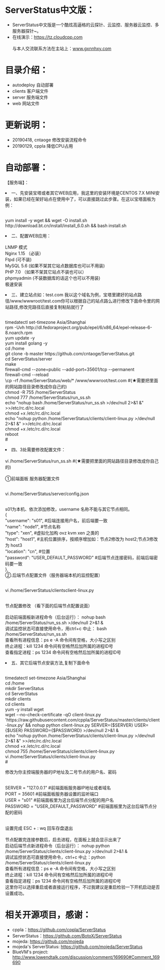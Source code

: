 # ServerStatus中文版：   

* ServerStatus中文版是一个酷炫高逼格的云探针、云监控、服务器云监控、多服务器探针~。
* 在线演示：https://tz.cloudcpp.com    
<br>与本人交流联系方法在主站上：www.gxnnhxy.com

# 目录介绍：

* autodeploy    自动部署
* clients       客户端文件
* server        服务端文件
* web           网站文件  

# 更新说明：

* 20190418, cntaoge 修改安装流程命令
* 20190129, cppla 降低CPU占用                            

# 自动部署：

【服务端】：
<li>一、先安装宝塔或者其它WEB应用，我这里的安装环境是CENTOS 7.X MINI安装，如果已经在架好站点在使用中了，可以直接跳过此步骤。在这以宝塔面板为例：</li>
<p>
<br>yum install -y wget && wget -O install.sh http://download.bt.cn/install/install_6.0.sh && bash install.sh</br>
<p>
<li>二、配置WEB应用：</li>
<br>LNMP 模式
<br>Nginx 1.15 （必装）
<br>Ftpd (可不装)
<br>MySQL 5.6 (如果不架其它站点数据库也可以不用装)
<br>PHP 7.0 （如果不架其它站点不装也可以）
<br>phpmyadmin (不装数据库的话这个也可以不用装)
<br>极速安装
<p>
<li>三、建立站点如：test.com  我以这个域名为例，宝塔里建好的站点路径/www/wwwroot/test.com你可以根据自己的站点路么进行修改下面命令里的网站路径,修改完路径后直接复制粘贴就行了</li>
<p>
<br>timedatectl set-timezone Asia/Shanghai
<br>rpm -Uvh http://dl.fedoraproject.org/pub/epel/6/x86_64/epel-release-6-8.noarch.rpm
<br>yum update -y
<br>yum install golang -y
<br>cd /home
<br>git clone -b master https://github.com/cntaoge/ServerStatus.git
<br>cd ServerStatus/server
<br>make
<br>firewall-cmd --zone=public --add-port=35601/tcp --permanent 
<br>firewall-cmd --reload
<br>\cp -rf /home/ServerStatus/web/* /www/wwwroot/test.com  #(★需要把里面的网站路径目录修改成你自己的)
<br>chmod -R 755 /home/ServerStatus
<br>chmod 777 /home/ServerStatus/run_ss.sh
<br>echo "nohup bash /home/ServerStatus/run_ss.sh >/dev/null 2>&1 &" >>/etc/rc.d/rc.local
<br>chmod +x /etc/rc.d/rc.local
<br>echo "nohup python /home/ServerStatus/clients/client-linux.py >/dev/null 2>&1 &" >>/etc/rc.d/rc.local
<br>chmod +x /etc/rc.d/rc.local
<br>reboot
<br>#
<p>
<li>四、3处需要修改配置文件：
<br>
<br>vi /home/ServerStatus/run_ss.sh   #(★需要把里面的网站路径目录修改成你自己的)
<br>
<br>①前端面板 服务器配置文件
<p> 
<br>vi /home/ServerStatus/server/config.json
<p>
<br>s01为本机、依次添加修改，username 名称不能与其它节点相同。
<br>		{
<br>			"username": "s01",  #后端连接用户名，前后端要一致
<br>			"name": "node1",   #节点名称
<br>			"type": "xen",   #虚拟化加构 ovz  kvm   xen 之类的
<br>			"host": "host1",   #主机位置排序，按顺序增加如：节点2修改为 host2;节点3修改为 host3
<br>			"location": "cn",  #位置
<br>			"password": "USER_DEFAULT_PASSWORD"    #后端节点连接密码，前端后端密码要一致
<br>		},
<br>②.后端节点配置文件（服务器端本机的监控配置）
<p>
<br>vi /home/ServerStatus/clientsclient-linux.py
<p>
<br>节点配置修改 （看下面的后端节点配置说面）
<br>
<br> 启动前端面板新进程命令（后台运行）：          nohup bash /home/ServerStatus/run_ss.sh >/dev/null 2>&1 &
<br> 调试监控状态可直接使用命令，用ctrl+c 中止：   bash /home/ServerStatus/run_ss.sh
<br> 查看所有进程信息：ps e -A    命令间有空格，大小写之区别
<br> 终止进程：kill 1234   命令间有空格然后加所属的进程ID号
<br> 查看指定进程：ps 1234   命令间有空格然后加所属的进程ID号
<br> 
<p>
<li>五、其它后端节点安装方法,复制下面命令</li>
<p>
<br>timedatectl set-timezone Asia/Shanghai
<br>cd /home
<br>mkdir ServerStatus
<br>cd ServerStatus
<br>mkdir clients
<br>cd clients
<br>yum -y install wget
<br>wget --no-check-certificate -qO client-linux.py 'https://raw.githubusercontent.com/cppla/ServerStatus/master/clients/client-linux.py' && nohup python client-linux.py SERVER={$SERVER} USER={$USER} PASSWORD={$PASSWORD} >/dev/null 2>&1 &
<br>echo "nohup python /home/ServerStatus/clients/client-linux.py >/dev/null 2>&1 &" >>/etc/rc.d/rc.local
<br>chmod +x /etc/rc.d/rc.local
<br>chmod 755 /home/ServerStatus/clients/client-linux.py
<br>vi /home/ServerStatus/clients/client-linux.py
<br>#
<p>
修改为你主控端服务器的IP地址及二号节点的用户名、密码
<p>
<br>SERVER = "127.0.0.1"    #前端面板服务器IP地址或者域名
<br>PORT = 35601      #前端面板服务器设置的监听端口
<br>USER = "s01"    #前端面板里为这台后端节点分配的用户名
<br>PASSWORD = "USER_DEFAULT_PASSWORD"    #前端面板里为这台后端节点分配的密码
<p>
<br>设置完成 ESC + :  wq 回车存盘退出
<br> 
<br> 节点配置完连接参数后，启去进程，在面板上就会显示出来了
<br> 启动后端节点新进程命令（后台运行）： nohup python /home/ServerStatus/clients/client-linux.py >/dev/null 2>&1 &
<br> 调试监控状态可直接使用命令，ctrl+c 中止：python /home/ServerStatus/clients/client-linux.py
<br> 查看所有进程信息：ps e -A    命令间有空格，大小写之区别
<br> 终止进程：kill 1234   命令间有空格然后加所属的进程ID号
<br> 查看指定进程：ps 1234   命令间有空格然后加所属的进程ID号
<br>这里你可以选择重启或者直接运行程序，不过我建议是重启检验一下开机启动是否设置成功。
<br>

# 相关开源项目，感谢： 

* cppla：https://github.com/cppla/ServerStatus
* ServerStatus：https://github.com/BotoX/ServerStatus
* mojeda: https://github.com/mojeda 
* mojeda's ServerStatus: https://github.com/mojeda/ServerStatus
* BlueVM's project: http://www.lowendtalk.com/discussion/comment/169690#Comment_169690
